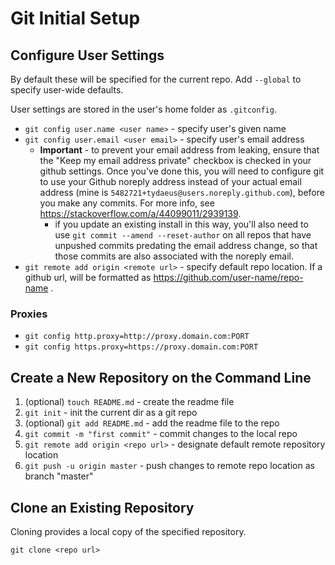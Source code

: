 # Git Initial Setup

## Configure User Settings
By default these will be specified for the current repo. Add `--global` to specify user-wide defaults.

User settings are stored in the user's home folder as `.gitconfig`.

* `git config user.name <user name>` - specify user's given name
* `git config user.email <user email>` - specify user's email address
    - **Important** - to prevent your email address from leaking, ensure that the "Keep my email address private" checkbox is checked in your github settings. Once you've done this, you will need to configure git to use your Github noreply address instead of your actual email address (mine is `5482721+tydaeus@users.noreply.github.com`), before you make any commits. For more info, see https://stackoverflow.com/a/44099011/2939139.
      - if you update an existing install in this way, you'll also need to use `git commit --amend --reset-author` on all repos that have unpushed commits predating the email address change, so that those commits are also associated with the noreply email.
* `git remote add origin <remote url>` - specify default repo location. If a github url, will be formatted as https://github.com/user-name/repo-name .

### Proxies
* `git config http.proxy=http://proxy.domain.com:PORT`
* `git config https.proxy=https://proxy.domain.com:PORT`

## Create a New Repository on the Command Line

1. (optional) `touch README.md` - create the readme file
2. `git init` - init the current dir as a git repo
3. (optional) `git add README.md` - add the readme file to the repo
4. `git commit -m "first commit"` - commit changes to the local repo
5. `git remote add origin <repo url>` - designate default remote repository location
6. `git push -u origin master` - push changes to remote repo location as branch "master"

## Clone an Existing Repository
Cloning provides a local copy of the specified repository.

`git clone <repo url>`
